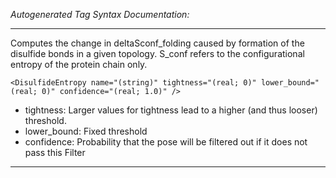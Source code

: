 _Autogenerated Tag Syntax Documentation:_

---
Computes the change in deltaSconf_folding caused by formation of the disulfide bonds in a given topology. S_conf refers to the configurational entropy of the protein chain only.

```
<DisulfideEntropy name="(string)" tightness="(real; 0)" lower_bound="(real; 0)" confidence="(real; 1.0)" />
```

-   tightness: Larger values for tightness lead to a higher (and thus looser) threshold.
-   lower_bound: Fixed threshold
-   confidence: Probability that the pose will be filtered out if it does not pass this Filter

---
